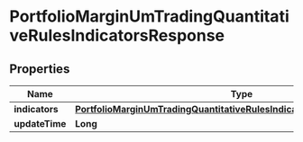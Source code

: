 

# PortfolioMarginUmTradingQuantitativeRulesIndicatorsResponse


## Properties

| Name | Type | Description | Notes |
|------------ | ------------- | ------------- | -------------|
|**indicators** | [**PortfolioMarginUmTradingQuantitativeRulesIndicatorsResponse2Indicators**](PortfolioMarginUmTradingQuantitativeRulesIndicatorsResponse2Indicators.md) |  |  [optional] |
|**updateTime** | **Long** |  |  [optional] |




